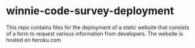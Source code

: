 # winnie-code-survey-deployment
This repo contains files for the deployment of a static website that consists of a form to request various information from developers.
The website is hosted on heroku.com
